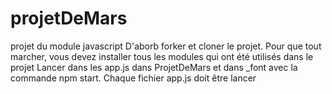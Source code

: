 # projetDeMars
projet du module javascript
D'aborb forker et cloner le projet.
Pour que tout marcher, vous devez installer tous les modules  qui ont été utilisés dans le projet
Lancer dans les app.js dans ProjetDeMars et dans _font  avec la commande npm start. Chaque fichier app.js doit être lancer
